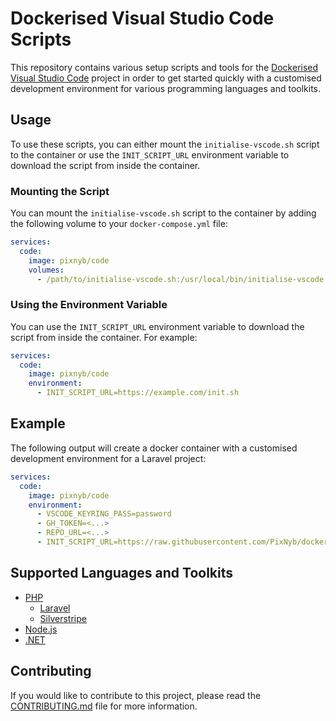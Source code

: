 # Dockerised Visual Studio Code Scripts

This repository contains various setup scripts and tools for the [Dockerised Visual Studio Code](https://github.com/PixNyb/dockerised-vscode) project in order to get started quickly with a customised development environment for various programming languages and toolkits.

## Usage

To use these scripts, you can either mount the `initialise-vscode.sh` script to the container or use the `INIT_SCRIPT_URL` environment variable to download the script from inside the container.

### Mounting the Script

You can mount the `initialise-vscode.sh` script to the container by adding the following volume to your `docker-compose.yml` file:

```yaml
services:
  code:
    image: pixnyb/code
    volumes:
      - /path/to/initialise-vscode.sh:/usr/local/bin/initialise-vscode.sh
```

### Using the Environment Variable

You can use the `INIT_SCRIPT_URL` environment variable to download the script from inside the container. For example:

```yaml
services:
  code:
    image: pixnyb/code
    environment:
      - INIT_SCRIPT_URL=https://example.com/init.sh
```

## Example

The following output will create a docker container with a customised development environment for a Laravel project:

```yaml
services:
  code:
    image: pixnyb/code
    environment:
      - VSCODE_KEYRING_PASS=password
      - GH_TOKEN=<...>
      - REPO_URL=<...>
      - INIT_SCRIPT_URL=https://raw.githubusercontent.com/PixNyb/dockerised-vscode-scripts/main/php/laravel/initialise-vscode.sh
```

## Supported Languages and Toolkits

- [PHP](php)
  - [Laravel](php/laravel)
  - [Silverstripe](php/silverstripe)
- [Node.js](node)
- [.NET](dotnet)

## Contributing

If you would like to contribute to this project, please read the [CONTRIBUTING.md](CONTRIBUTING.md) file for more information.
